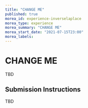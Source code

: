 ```yaml
---
title: "CHANGE ME"
published: true
morea_id: experience-inverselaplace
morea_type: experience
morea_summary: "CHANGE ME"
morea_start_date: "2021-07-15T23:00"
morea_labels:
---
```


# CHANGE ME

TBD

## Submission Instructions

TBD
